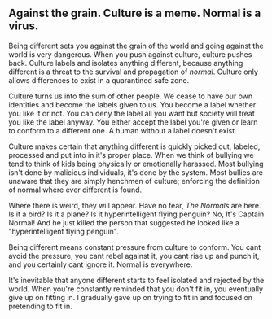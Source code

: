 ## Against the grain. Culture is a meme. Normal is a virus.

Being different sets you against the grain of the world and going against the world is very dangerous. When you push against culture, culture pushes back. Culture labels and isolates anything different, because anything different is a threat to the survival and propagation of _normal_. Culture only allows differences to exist in a quarantined safe zone.

Culture turns us into the sum of other people. We cease to have our own identities and become the labels given to us. You become a label whether you like it or not. You can deny the label all you want but society will treat you like the label anyway. You either accept the label you're given or learn to conform to a different one. A human without a label doesn't exist.

Culture makes certain that anything different is quickly picked out, labeled, processed and put into in it's proper place. When we think of bullying we tend to think of kids being physically or emotionally harassed. Most bullying isn't done by malicious individuals, it's done by the system. Most bullies are unaware that they are simply henchmen of culture; enforcing the definition of normal where ever different is found. 

Where there is weird, they will appear. Have no fear, _The Normals_ are here. Is it a bird? Is it a plane? Is it hyperintelligent flying penguin? No, It's Captain Normal! And he just killed the person that suggested he looked like a "hyperintelligent flying penguin".

Being different means constant pressure from culture to conform. You cant avoid the pressure, you cant rebel against it, you cant rise up and punch it, and you certainly cant ignore it. Normal is everywhere. 

It's inevitable that anyone different starts to feel isolated and rejected by the world. When you're constantly reminded that you don't fit in, you eventually give up on fitting in. I gradually gave up on trying to fit in and focused on pretending to fit in. 
